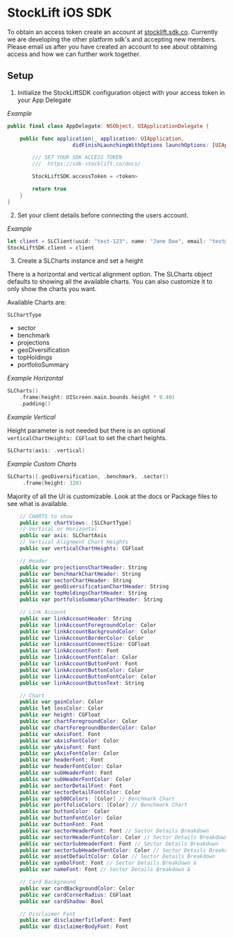 # StockLift iOS SDK

To obtain an access token create an account at [stocklift.sdk.co](https://sdk-stocklift-9a545489079b.herokuapp.com). Currently we are developing the other platform sdk's and accepting new members. Please email us after you have created an account to see about obtaining access and how we can further work together.

## Setup

1. Initialize the StockLiftSDK configuration object with your access token in your App Delegate

_Example_

```swift
public final class AppDelegate: NSObject, UIApplicationDelegate {

    public func application(_ application: UIApplication,
                     didFinishLaunchingWithOptions launchOptions: [UIApplication.LaunchOptionsKey : Any]? = nil) -> Bool {

        /// SET YOUR SDK ACCESS TOKEN
        ///  https://sdk-stocklift.co/docs/

        StockLiftSDK.accessToken = <token>

        return true
    }
}
```

2. Set your client details before connecting the users account.

_Example_

```swift
let client = SLClient(uuid: "test-123", name: "Jane Doe", email: "test@test.com")
StockLiftSDK.client = client
```

3. Create a SLCharts instance and set a height

There is a horizontal and vertical alignment option. The SLCharts object defaults to showing all the available charts. You can also customize it to only show the charts you want.

Available Charts are:

`SLChartType`

- sector
- benchmark
- projections
- geoDiversification
- topHoldings
- portfolioSummary

_Example Horizontal_

```swift
SLCharts()
    .frame(height: UIScreen.main.bounds.height * 0.40)
    .padding()
```

_Example Vertical_

Height parameter is not needed but there is an optional `verticalChartHeights: CGFloat` to set the chart heights.

```swift
SLCharts(axis: .vertical)
```

_Example Custom Charts_

```swift
SLCharts([.geoDiversification, .benchmark, .sector])
     .frame(height: 320)
```

Majority of all the UI is customizable. Look at the docs or Package files to see what is available.

```swift
    // CHARTS to show
    public var chartViews: [SLChartType]
    // Vertical or Horizontal
    public var axis: SLChartAxis
    // Vertical Alignment Chart Heights
    public var verticalChartHeights: CGFloat

    // Header
    public var projectionsChartHeader: String
    public var benchmarkChartHeader: String
    public var sectorChartHeader: String
    public var geoDiversificationChartHeader: String
    public var topHoldingsChartHeader: String
    public var portfolioSummaryChartHeader: String

    // Link Account
    public var linkAccountHeader: String
    public var linkAccountForegroundColor: Color
    public var linkAccountBackgroundColor: Color
    public var linkAccountBorderColor: Color
    public var linkAccountConnectSize: CGFloat
    public var linkAccountFont: Font
    public var linkAccountFontColor: Color
    public var linkAccountButtonFont: Font
    public var linkAccountButtonColor: Color
    public var linkAccountButtonFontColor: Color
    public var linkAccountButtonText: String

    // Chart
    public var gainColor: Color
    public let lossColor: Color
    public var height: CGFloat
    public var chartForegroundColor: Color
    public var chartForegroundBorderColor: Color
    public var xAxisFont: Font
    public var xAxisFontColor: Color
    public var yAxisFont: Font
    public var yAxisFontColor: Color
    public var headerFont: Font
    public var headerFontColor: Color
    public var subHeaderFont: Font
    public var subHeaderFontColor: Color
    public var sectorDetailFont: Font
    public var sectorDetailFontColor: Color
    public var sp500Colors: [Color] // Benchmark Chart
    public var portfolioColors: [Color] // Benchmark Chart
    public var buttonColor: Color
    public var buttonFontColor: Color
    public var buttonFont: Font
    public var sectorHeaderFont: Font // Sector Details Breakdown
    public var sectorHeaderFontColor: Color // Sector Details Breakdown
    public var sectorSubHeaderFont: Font // Sector Details Breakdown
    public var sectorSubHeaderFontColor: Color // Sector Details Breakdown
    public var assetDefaultColor: Color // Sector Details Breakdown
    public var symbolFont: Font // Sector Details Breakdown &
    public var nameFont: Font // Sector Details Breakdown &

    // Card Background
    public var cardBackgroundColor: Color
    public var cardCornerRadius: CGFloat
    public var cardShadow: Bool

    // Disclaimer Font
    public var disclaimerTitleFont: Font
    public var disclaimerBodyFont: Font
```
